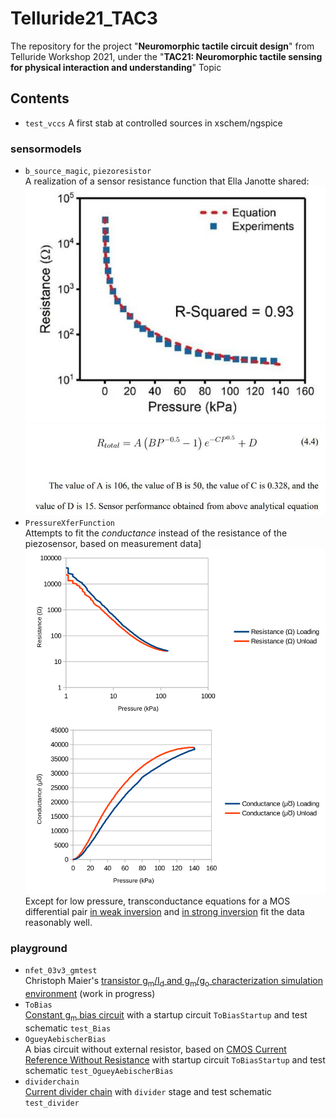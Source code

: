 # Telluride21_TAC3
The repository for the project "**Neuromorphic tactile circuit design**" from
Telluride Workshop 2021, under the 
"**TAC21: Neuromorphic tactile sensing for physical interaction and understanding**" Topic

## Contents

* `test_vccs`
A first stab at controlled sources in xschem/ngspice

### sensormodels

* `b_source_magic`, `piezoresistor`  
A realization of a sensor resistance function that Ella Janotte shared:
![Sensor resistance plot](./graphR.jpg)
![Sensor equation](./eqnR.jpg)
* `PressureXferFunction`  
Attempts to fit the *conductance* instead of the resistance of the piezosensor, 
based on measurement data]  
![Measurement data](./sensormodels/GTacData.png)  
Except for low pressure, transconductance equations for a MOS differential pair
[in weak inversion](./sensormodels/PressureXferFunctionWeakInv.pdf) and [in strong inversion](./sensormodels/PressureXferFunctionStrongInv.pdf) fit the data reasonably well.

### playground

* `nfet_03v3_gmtest`  
Christoph Maier's [transistor g<sub>m</sub>/I<sub>d</sub> and g<sub>m</sub>/g<sub>o</sub> characterization simulation environment](https://bitbucket.org/cmucsd/circuitikz-demo/src/master/) (work in progress)
* `ToBias`  
[Constant g<sub>m</sub> bias circuit](DoNotLitter/biasgenSlides.pdf) with a startup circuit `ToBiasStartup` and test schematic `test_Bias`
* `OgueyAebischerBias`  
A bias circuit without external resistor, based on
[CMOS Current Reference Without Resistance](https://ieeexplore.ieee.org/abstract/document/597305)
with startup circuit `ToBiasStartup` and test schematic `test_OgueyAebischerBias`
* `dividerchain`  
[Current divider chain](DoNotLitter/biasgenSlides.pdf) with `divider` stage and test schematic `test_divider`






